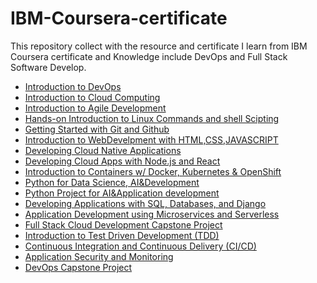 # IBM-Coursera-certificate
This repository collect with the resource and certificate I learn from IBM Coursera certificate and Knowledge include DevOps and Full Stack Software Develop.

* [Introduction to DevOps](https://github.com/pingchihwang512/IBM-Coursera-certificate/tree/main/1_Introduction%20to%20DevOps)
* [Introduction to Cloud Computing](https://github.com/pingchihwang512/IBM-Coursera-certificate/tree/main/2_Cloud%20Computing)
* [Introduction to Agile Development](https://github.com/pingchihwang512/IBM-Coursera-certificate/tree/main/3_Introduction%20to%20Agile%20Development)
* [Hands-on Introduction to Linux Commands and shell Scipting](https://github.com/pingchihwang512/IBM-Coursera-certificate/tree/main/4_Hands-on%20Introduction%20to%20Linux%20Commands%20and%20shell%20Scipting)
* [Getting Started with Git and Github](https://github.com/pingchihwang512/IBM-Coursera-certificate/tree/main/5_Getting%20Started%20with%20Git%20and%20Github)
* [Introduction to WebDevelpment with HTML,CSS,JAVASCRIPT]()
* [Developing Cloud Native Applications]()
* [Developing Cloud Apps with Node.js and React]()
* [Introduction to Containers w/ Docker, Kubernetes & OpenShift]()
* [Python for Data Science, AI&Development]()
* [Python Project for AI&Application development]()
* [Developing Applications with SQL, Databases, and Django]()
* [Application Development using Microservices and Serverless]()
* [Full Stack Cloud Development Capstone Project]()
* [Introduction to Test Driven Development (TDD)]()
* [Continuous Integration and Continuous Delivery (CI/CD)]()
* [Application Security and Monitoring]()
* [DevOps Capstone Project]()
